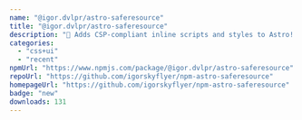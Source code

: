 ```yaml
---
name: "@igor.dvlpr/astro-saferesource"
title: "@igor.dvlpr/astro-saferesource"
description: "🎐 Adds CSP-compliant inline scripts and styles to Astro! 🎠"
categories:
  - "css+ui"
  - "recent"
npmUrl: "https://www.npmjs.com/package/@igor.dvlpr/astro-saferesource"
repoUrl: "https://github.com/igorskyflyer/npm-astro-saferesource"
homepageUrl: "https://github.com/igorskyflyer/npm-astro-saferesource"
badge: "new"
downloads: 131
---
```

